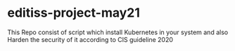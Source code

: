 # editiss-project-may21
This Repo consist of script which install Kubernetes in your system and also Harden the security of it according to CIS guideline 2020
